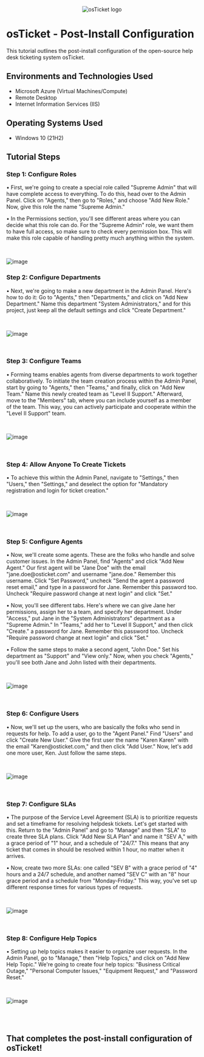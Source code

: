 <p align="center">
<img src="https://i.imgur.com/Clzj7Xs.png" alt="osTicket logo"/>
</p>

<h1>osTicket - Post-Install Configuration</h1>
This tutorial outlines the post-install configuration of the open-source help desk ticketing system osTicket.<br />

<h2>Environments and Technologies Used</h2>

- Microsoft Azure (Virtual Machines/Compute)
- Remote Desktop
- Internet Information Services (IIS)

<h2>Operating Systems Used </h2>

- Windows 10</b> (21H2)

<h2>Tutorial Steps</h2>
<h3> Step 1: Configure Roles </h3> • First, we're going to create a special role called "Supreme Admin" that will have complete access to everything. To do this, head over to the Admin Panel. Click on "Agents," then go to "Roles," and choose "Add New Role." Now, give this role the name "Supreme Admin." 
</p>
• In the Permissions section, you'll see different areas where you can decide what this role can do. For the "Supreme Admin" role, we want them to have full access, so make sure to check every permission box. This will make this role capable of handling pretty much anything within the system.
</p>
<br />

![image](https://github.com/jordonporter/post-install-config/assets/144548453/755b1527-6174-43d3-8fc2-a7f96fd83ac3)
<br />
</p>

<h3> Step 2: Configure Departments </h3> • Next, we're going to make a new department in the Admin Panel. Here's how to do it: Go to "Agents," then "Departments," and click on "Add New Department." Name this department "System Administrators," and for this project, just keep all the default settings and click "Create Department."
</p>
<br />

![image](https://github.com/jordonporter/post-install-config/assets/144548453/5bee88a7-6f32-4002-987a-63c628a1358a)
</p>
<br />

<h3> Step 3: Configure Teams </h3> • Forming teams enables agents from diverse departments to work together collaboratively. To initiate the team creation process within the Admin Panel, start by going to "Agents," then "Teams," and finally, click on "Add New Team." Name this newly created team as "Level II Support." Afterward, move to the "Members" tab, where you can include yourself as a member of the team. This way, you can actively participate and cooperate within the "Level II Support" team.
</p>
<br />

![image](https://github.com/jordonporter/post-install-config/assets/144548453/939a2bad-3423-44c9-ae6d-6b265cd5536d)
</p>
<br />

<h3> Step 4: Allow Anyone To Create Tickets </h3> • To achieve this within the Admin Panel, navigate to "Settings," then "Users," then "Settings," and deselect the option for "Mandatory registration and login for ticket creation."
</p>
<br />

![image](https://github.com/jordonporter/post-install-config/assets/144548453/b2b45307-7eb4-48d8-8bd2-0550edfa5c6e)
</p>
<br />

<h3> Step 5: Configure Agents </h3> • Now, we'll create some agents. These are the folks who handle and solve customer issues. In the Admin Panel, find "Agents" and click "Add New Agent." Our first agent will be "Jane Doe" with the email "jane.doe@osticket.com" and username "jane.doe." Remember this username. Click "Set Password," uncheck "Send the agent a password reset email," and type in a password for Jane. Remember this password too. Uncheck "Require password change at next login" and click "Set."
</p>

• Now, you'll see different tabs. Here's where we can give Jane her permissions, assign her to a team, and specify her department. Under "Access," put Jane in the "System Administrators" department as a "Supreme Admin." In "Teams," add her to "Level II Support," and then click "Create."
a password for Jane. Remember this password too. Uncheck "Require password change at next login" and click "Set."
</p>

• Follow the same steps to make a second agent, "John Doe." Set his department as "Support" and "View only." Now, when you check "Agents," you'll see both Jane and John listed with their departments.
</p>
<br />

![image](https://github.com/jordonporter/post-install-config/assets/144548453/7f04b7d4-fee6-4003-b4c8-fd6943f0e1bb)
</p>
<br />
<h3> Step 6: Configure Users </h3> • Now, we'll set up the users, who are basically the folks who send in requests for help. To add a user, go to the "Agent Panel." Find "Users" and click "Create New User." Give the first user the name "Karen Karen" with the email "Karen@osticket.com," and then click "Add User." Now, let's add one more user, Ken. Just follow the same steps.
</p>
<br />

![image](https://github.com/jordonporter/post-install-config/assets/144548453/80d29cc5-5164-4f96-b2ea-c2c8f9bf4ec3)
</p>
<br />
<h3> Step 7: Configure SLAs </h3> • The purpose of the Service Level Agreement (SLA) is to prioritize requests and set a timeframe for resolving helpdesk tickets. Let's get started with this. Return to the "Admin Panel" and go to "Manage" and then "SLA" to create three SLA plans. Click "Add New SLA Plan" and name it "SEV A," with a grace period of "1" hour, and a schedule of "24/7." This means that any ticket that comes in should be resolved within 1 hour, no matter when it arrives.
</p>

• Now, create two more SLAs: one called "SEV B" with a grace period of "4" hours and a 24/7 schedule, and another named "SEV C" with an "8" hour grace period and a schedule from "Monday-Friday." This way, you've set up different response times for various types of requests.

</p>
<br />

![image](https://github.com/jordonporter/post-install-config/assets/144548453/26cce704-b863-4914-bdad-474a875c1158)
</p>
<br />
<h3> Step 8: Configure Help Topics </h3> • Setting up help topics makes it easier to organize user requests. In the Admin Panel, go to "Manage," then "Help Topics," and click on "Add New Help Topic." We're going to create four help topics: "Business Critical Outage," "Personal Computer Issues," "Equipment Request," and "Password Reset."
</p>
<br />

![image](https://github.com/jordonporter/post-install-config/assets/144548453/3762b013-9734-4d68-b741-3fda233d772d)
</p>
<p>
<br />
<br/>
<h2> That completes the post-install configuration of osTicket! </h2>

